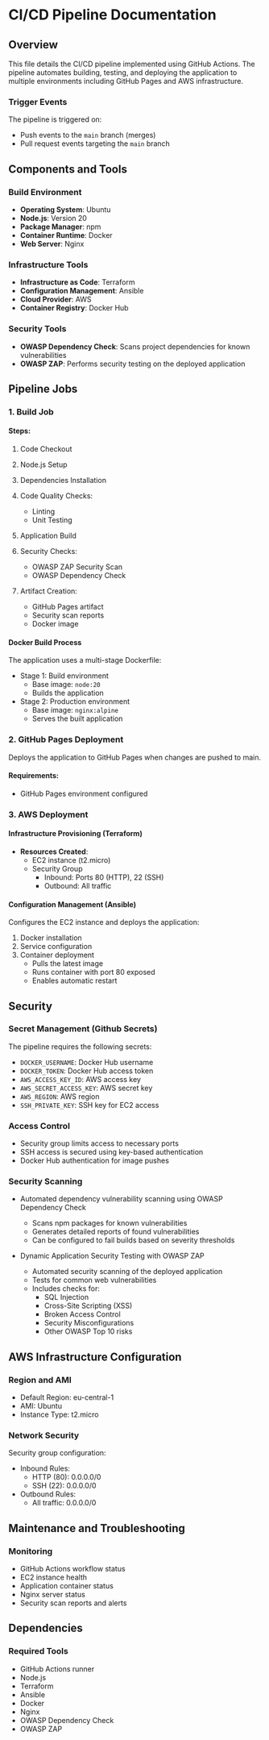 # CI/CD Pipeline Documentation

## Overview
This file details the CI/CD pipeline implemented using GitHub Actions. The pipeline automates building, testing, and deploying the application to multiple environments including GitHub Pages and AWS infrastructure.

### Trigger Events
The pipeline is triggered on:
- Push events to the `main` branch (merges)
- Pull request events targeting the `main` branch

## Components and Tools

### Build Environment
- **Operating System**: Ubuntu
- **Node.js**: Version 20
- **Package Manager**: npm
- **Container Runtime**: Docker
- **Web Server**: Nginx

### Infrastructure Tools
- **Infrastructure as Code**: Terraform
- **Configuration Management**: Ansible
- **Cloud Provider**: AWS
- **Container Registry**: Docker Hub

### Security Tools
- **OWASP Dependency Check**: Scans project dependencies for known vulnerabilities
- **OWASP ZAP**: Performs security testing on the deployed application

## Pipeline Jobs

### 1. Build Job

#### Steps:
1. Code Checkout
2. Node.js Setup
3. Dependencies Installation
4. Code Quality Checks:
    - Linting
    - Unit Testing
5. Application Build
6. Security Checks:
    - OWASP ZAP Security Scan
    - OWASP Dependency Check

7. Artifact Creation:
    - GitHub Pages artifact
    - Security scan reports
    - Docker image

#### Docker Build Process
The application uses a multi-stage Dockerfile:
- Stage 1: Build environment
    - Base image: `node:20`
    - Builds the application
- Stage 2: Production environment
    - Base image: `nginx:alpine`
    - Serves the built application

### 2. GitHub Pages Deployment
Deploys the application to GitHub Pages when changes are pushed to main.

#### Requirements:
- GitHub Pages environment configured

### 3. AWS Deployment

#### Infrastructure Provisioning (Terraform)
- **Resources Created**:
    - EC2 instance (t2.micro)
    - Security Group
        - Inbound: Ports 80 (HTTP), 22 (SSH)
        - Outbound: All traffic

#### Configuration Management (Ansible)
Configures the EC2 instance and deploys the application:
1. Docker installation
2. Service configuration
3. Container deployment
    - Pulls the latest image
    - Runs container with port 80 exposed
    - Enables automatic restart

## Security

### Secret Management (Github Secrets)
The pipeline requires the following secrets:
- `DOCKER_USERNAME`: Docker Hub username
- `DOCKER_TOKEN`: Docker Hub access token
- `AWS_ACCESS_KEY_ID`: AWS access key
- `AWS_SECRET_ACCESS_KEY`: AWS secret key
- `AWS_REGION`: AWS region
- `SSH_PRIVATE_KEY`: SSH key for EC2 access

### Access Control
- Security group limits access to necessary ports
- SSH access is secured using key-based authentication
- Docker Hub authentication for image pushes

### Security Scanning
- Automated dependency vulnerability scanning using OWASP Dependency Check
  - Scans npm packages for known vulnerabilities
  - Generates detailed reports of found vulnerabilities
  - Can be configured to fail builds based on severity thresholds

- Dynamic Application Security Testing with OWASP ZAP
  - Automated security scanning of the deployed application
  - Tests for common web vulnerabilities
  - Includes checks for:
    - SQL Injection
    - Cross-Site Scripting (XSS)
    - Broken Access Control
    - Security Misconfigurations
    - Other OWASP Top 10 risks

## AWS Infrastructure Configuration

### Region and AMI
- Default Region: eu-central-1
- AMI: Ubuntu
- Instance Type: t2.micro

### Network Security
Security group configuration:
- Inbound Rules:
    - HTTP (80): 0.0.0.0/0
    - SSH (22): 0.0.0.0/0
- Outbound Rules:
    - All traffic: 0.0.0.0/0

## Maintenance and Troubleshooting

### Monitoring
- GitHub Actions workflow status
- EC2 instance health
- Application container status
- Nginx server status
- Security scan reports and alerts

## Dependencies

### Required Tools
- GitHub Actions runner
- Node.js
- Terraform
- Ansible
- Docker
- Nginx
- OWASP Dependency Check
- OWASP ZAP